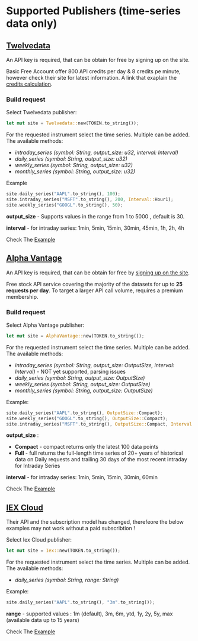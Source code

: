 # Supported Publishers (time-series data only)

## [Twelvedata](https://twelvedata.com/docs#time-series)

An API key is required, that can be obtain for free by signing up on the site.

Basic Free Account offer 800 API credits per day & 8 credits pe minute, however check their site for latest information. A link that exaplain the [credits calculation](https://support.twelvedata.com/en/articles/5615854-credits).

### Build request

Select Twelvedata publisher:

```rust
let mut site = Twelvedata::new(TOKEN.to_string());
```

For the requested instrument select the time series. Multiple can be added. 
The available methods:

* *intraday_series (symbol: String, output_size: u32, interval: Interval)*
* *daily_series (symbol: String, output_size: u32)*
* *weekly_series (symbol: String, output_size: u32)*
* *monthly_series (symbol: String, output_size: u32)*

Example
```rust
site.daily_series("AAPL".to_string(), 100);
site.intraday_series("MSFT".to_string(), 200, Interval::Hour1);
site.weekly_series("GOOGL".to_string(), 50); 
```

**output_size** - Supports values in the range from 1 to 5000 , default is 30.

**interval** - for intraday series: 1min, 5min, 15min, 30min, 45min, 1h, 2h, 4h

Check The [Example](https://github.com/danrusei/market-data/blob/main/examples/series_twelvedata.rs)

## [Alpha Vantage](https://www.alphavantage.co/documentation/#time-series-data)

An API key is required, that can be obtain for free by [signing up on the site](https://www.alphavantage.co/support/#api-key).

Free stock API service covering the majority of the datasets for up to **25 requests per day**.  To target a larger API call volume, requires a premium membership.

### Build request

Select Alpha Vantage publisher:

```rust
let mut site = AlphaVantage::new(TOKEN.to_string());
```

For the requested instrument select the time series. Multiple can be added. 
The available methods:

* *intraday_series (symbol: String, output_size: OutputSize, interval: Interval)* - NOT yet supported, parsing issues
* *daily_series (symbol: String, output_size: OutputSize)*
* *weekly_series (symbol: String, output_size: OutputSize)*
* *monthly_series (symbol: String, output_size: OutputSize)*

Example:
```rust
site.daily_series("AAPL".to_string(), OutputSize::Compact);
site.weekly_series("GOOGL".to_string(), OutputSize::Compact);
site.intraday_series("MSFT".to_string(), OutputSize::Compact, Interval::Min60); -- not yet supported
```

**output_size** :

* **Compact** - compact returns only the latest 100 data points
* **Full** - full returns the full-length time series of 20+ years of historical data on Daily requests and trailing 30 days of the most recent intraday for Intraday Series

**interval** - for intraday series: 1min, 5min, 15min, 30min, 60min

Check The [Example](https://github.com/danrusei/market-data/blob/main/examples/series_alphavantage.rs)

## [IEX Cloud](https://iexcloud.io/docs/api/#historical-prices) 

Their API and the subscription model has changed, therefeore the below examples may not work without a paid subscribtion !

Select Iex Cloud publisher:

```rust
let mut site = Iex::new(TOKEN.to_string());
```

For the requested instrument select the time series. Multiple can be added. 
The available methods:

* *daily_series (symbol: String, range: String)*

Example:

```rust
site.daily_series("AAPL".to_string(), "3m".to_string());
```

**range** - supported values : 1m (default), 3m, 6m, ytd, 1y, 2y, 5y, max (available data up to 15 years)

Check The [Example](https://github.com/danrusei/market-data/blob/main/examples/series_iexcloud.rs)